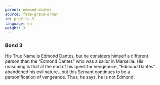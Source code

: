 ```yaml
---
parent: edmond-dantes
source: fate-grand-order
id: profile-3
language: en
weight: 3
---
```


### Bond 3

His True Name is Edmond Dantès, but he considers himself a different person than the “Edmond Dantès” who was a sailor in Marseille.
His reasoning is that at the end of his quest for vengeance, “Edmond Dantès” abandoned his evil nature…but this Servant continues to be a personification of vengeance. Thus, he says, he is not Edmond.
